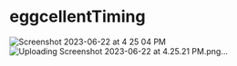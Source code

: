 # eggcellentTiming

![Screenshot 2023-06-22 at 4 25 04 PM](https://github.com/Botir-Babadzhanov/eggcellentTiming/assets/65371376/d4b51bf0-2cd2-4be1-a290-0b3c95e09e6b)
![Uploading Screenshot 2023-06-22 at 4.25.21 PM.png…]()
